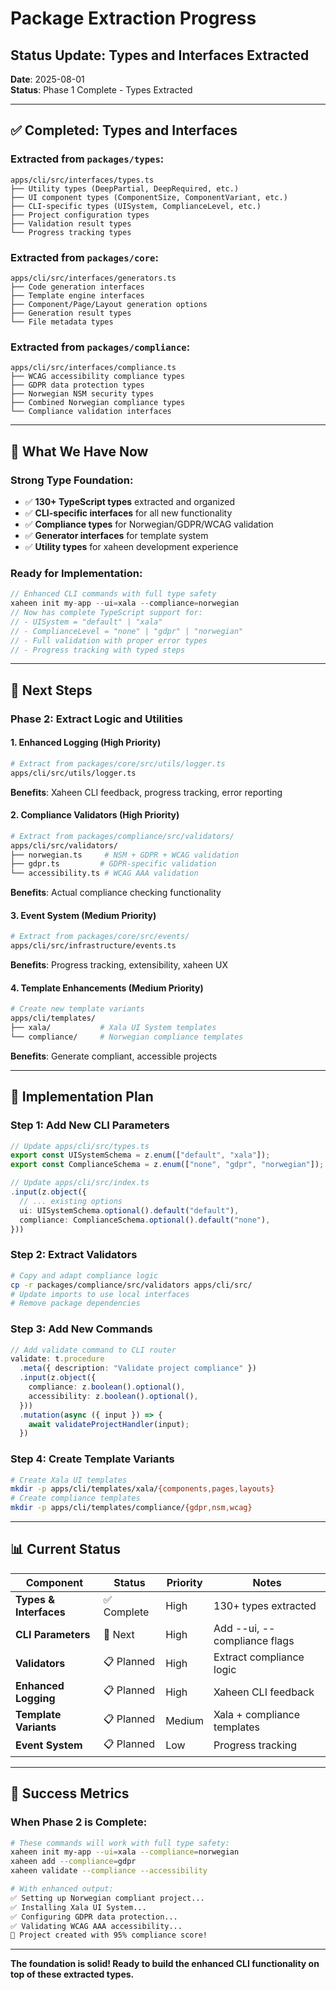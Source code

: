 # Package Extraction Progress
## Status Update: Types and Interfaces Extracted

**Date**: 2025-08-01  
**Status**: Phase 1 Complete - Types Extracted

---

## ✅ **Completed: Types and Interfaces**

### **Extracted from `packages/types`:**
```
apps/cli/src/interfaces/types.ts
├── Utility types (DeepPartial, DeepRequired, etc.)
├── UI component types (ComponentSize, ComponentVariant, etc.)
├── CLI-specific types (UISystem, ComplianceLevel, etc.)
├── Project configuration types
├── Validation result types
└── Progress tracking types
```

### **Extracted from `packages/core`:**
```
apps/cli/src/interfaces/generators.ts
├── Code generation interfaces
├── Template engine interfaces
├── Component/Page/Layout generation options
├── Generation result types
└── File metadata types
```

### **Extracted from `packages/compliance`:**
```
apps/cli/src/interfaces/compliance.ts
├── WCAG accessibility compliance types
├── GDPR data protection types
├── Norwegian NSM security types
├── Combined Norwegian compliance types
└── Compliance validation interfaces
```

---

## 🎯 **What We Have Now**

### **Strong Type Foundation:**
- ✅ **130+ TypeScript types** extracted and organized
- ✅ **CLI-specific interfaces** for all new functionality
- ✅ **Compliance types** for Norwegian/GDPR/WCAG validation
- ✅ **Generator interfaces** for template system
- ✅ **Utility types** for xaheen development experience

### **Ready for Implementation:**
```typescript
// Enhanced CLI commands with full type safety
xaheen init my-app --ui=xala --compliance=norwegian
// Now has complete TypeScript support for:
// - UISystem = "default" | "xala"
// - ComplianceLevel = "none" | "gdpr" | "norwegian"
// - Full validation with proper error types
// - Progress tracking with typed steps
```

---

## 🚀 **Next Steps**

### **Phase 2: Extract Logic and Utilities**

#### **1. Enhanced Logging (High Priority)**
```bash
# Extract from packages/core/src/utils/logger.ts
apps/cli/src/utils/logger.ts
```
**Benefits**: Xaheen CLI feedback, progress tracking, error reporting

#### **2. Compliance Validators (High Priority)**
```bash
# Extract from packages/compliance/src/validators/
apps/cli/src/validators/
├── norwegian.ts     # NSM + GDPR + WCAG validation
├── gdpr.ts         # GDPR-specific validation
└── accessibility.ts # WCAG AAA validation
```
**Benefits**: Actual compliance checking functionality

#### **3. Event System (Medium Priority)**
```bash
# Extract from packages/core/src/events/
apps/cli/src/infrastructure/events.ts
```
**Benefits**: Progress tracking, extensibility, xaheen UX

#### **4. Template Enhancements (Medium Priority)**
```bash
# Create new template variants
apps/cli/templates/
├── xala/           # Xala UI System templates
└── compliance/     # Norwegian compliance templates
```
**Benefits**: Generate compliant, accessible projects

---

## 🔧 **Implementation Plan**

### **Step 1: Add New CLI Parameters**
```typescript
// Update apps/cli/src/types.ts
export const UISystemSchema = z.enum(["default", "xala"]);
export const ComplianceSchema = z.enum(["none", "gdpr", "norwegian"]);

// Update apps/cli/src/index.ts
.input(z.object({
  // ... existing options
  ui: UISystemSchema.optional().default("default"),
  compliance: ComplianceSchema.optional().default("none"),
}))
```

### **Step 2: Extract Validators**
```bash
# Copy and adapt compliance logic
cp -r packages/compliance/src/validators apps/cli/src/
# Update imports to use local interfaces
# Remove package dependencies
```

### **Step 3: Add New Commands**
```typescript
// Add validate command to CLI router
validate: t.procedure
  .meta({ description: "Validate project compliance" })
  .input(z.object({
    compliance: z.boolean().optional(),
    accessibility: z.boolean().optional(),
  }))
  .mutation(async ({ input }) => {
    await validateProjectHandler(input);
  })
```

### **Step 4: Create Template Variants**
```bash
# Create Xala UI templates
mkdir -p apps/cli/templates/xala/{components,pages,layouts}
# Create compliance templates  
mkdir -p apps/cli/templates/compliance/{gdpr,nsm,wcag}
```

---

## 📊 **Current Status**

| Component | Status | Priority | Notes |
|-----------|--------|----------|-------|
| **Types & Interfaces** | ✅ Complete | High | 130+ types extracted |
| **CLI Parameters** | 🔄 Next | High | Add --ui, --compliance flags |
| **Validators** | 📋 Planned | High | Extract compliance logic |
| **Enhanced Logging** | 📋 Planned | High | Xaheen CLI feedback |
| **Template Variants** | 📋 Planned | Medium | Xala + compliance templates |
| **Event System** | 📋 Planned | Low | Progress tracking |

---

## 🎯 **Success Metrics**

### **When Phase 2 is Complete:**
```bash
# These commands will work with full type safety:
xaheen init my-app --ui=xala --compliance=norwegian
xaheen add --compliance=gdpr  
xaheen validate --compliance --accessibility

# With enhanced output:
✅ Setting up Norwegian compliant project...
✅ Installing Xala UI System...
✅ Configuring GDPR data protection...
✅ Validating WCAG AAA accessibility...
🎉 Project created with 95% compliance score!
```

---

**The foundation is solid! Ready to build the enhanced CLI functionality on top of these extracted types.**
